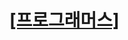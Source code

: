 # [[프로그래머스]](https://school.programmers.co.kr/learn/challenges?order=acceptance_desc&page=1&levels=0&statuses=unsolved)
